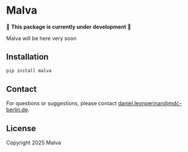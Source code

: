 # Malva

🚧 **This package is currently under development** 🚧

Malva will be here very soon

## Installation

```bash
pip install malva
```

## Contact

For questions or suggestions, please contact [daniel.leonperinan@mdc-berlin.de](mailto:daniel.leonperinan@mdc-berlin.de).

## License

Copyright 2025 Malva